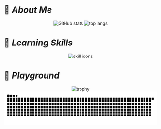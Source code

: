 # :pushpin: **_About Me_**

<p align="center">
    <img height="200px" src="https://github-readme-stats.vercel.app/api?username=mamenz752&show_icons=true&theme=neon" alt="GitHub stats">
    <img height="200px" src="https://github-readme-stats.vercel.app/api/top-langs?username=mamenz752&layout=donut&theme=neon" alt="top langs">
</p>

# :rocket: **_Learning Skills_**

<p align="center">
    <img src="https://skillicons.dev/icons?i=js,ts,react,nextjs,figma,go,java,php,laravel,py&perline=5#skills" alt="skill icons">
</p>

# 🛝 **_Playground_**

<p align="center">
    <img src="https://github-profile-trophy.vercel.app/?username=mamenz752&theme=onedark" alt="trophy">
    <img src="https://raw.githubusercontent.com/mamenz752/mamenz752/output/github-contribution-grid-snake.svg" alt="snake animation">
</p>

